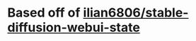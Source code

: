 # Based off of [ilian6806/stable-diffusion-webui-state](https://github.com/ilian6806/stable-diffusion-webui-state)

